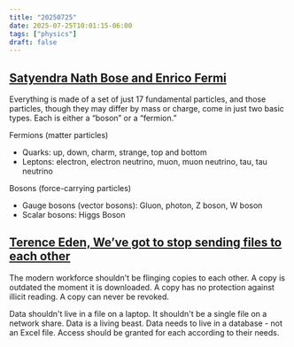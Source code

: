 ```yaml
---
title: "20250725"
date: 2025-07-25T10:01:15-06:00
tags: ["physics"]
draft: false
---
```


## [Satyendra Nath Bose and Enrico Fermi](https://www.quantamagazine.org/matter-vs-force-why-there-are-exactly-two-types-of-particles-20250623/)

Everything is made of a set of just 17 fundamental particles, and those particles, though they may differ by mass or charge, come in just two basic types. Each is either a “boson” or a “fermion.”

Fermions (matter particles)
* Quarks: up, down, charm, strange, top and bottom
* Leptons: electron, electron neutrino, muon, muon neutrino, tau, tau neutrino

Bosons (force-carrying particles)
* Gauge bosons (vector bosons): Gluon, photon, Z boson, W boson
* Scalar bosons: Higgs Boson

## [Terence Eden, We’ve got to stop sending files to each other](https://shkspr.mobi/blog/2025/07/weve-got-to-stop-sending-files-to-each-other/) 

The modern workforce shouldn't be flinging copies to each other. A copy is outdated the moment it is downloaded. A copy has no protection against illicit reading. A copy can never be revoked.

Data shouldn't live in a file on a laptop. It shouldn't be a single file on a network share. Data is a living beast. Data needs to live in a database - not an Excel file. Access should be granted for each according to their needs.

